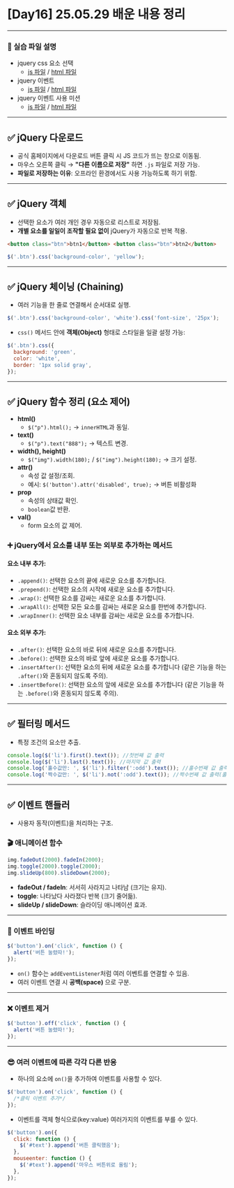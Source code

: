 # [Day16] 25.05.29 배운 내용 정리

---

### 🔗 실습 파일 설명

- jquery css 요소 선택
  - [js 파일](./jquery/jqueryEx1.js) / [html 파일](./html/jQueryEx1.html)
- jquery 이벤트
  - [js 파일](./jquery/jqueryEx2.js) / [html 파일](./html/jQueryEx2.html)
- jquery 이벤트 사용 미션
  - [js 파일](./jquery/test.js) / [html 파일](./html/test.html)

---

## ✅ jQuery 다운로드

- 공식 홈페이지에서 다운로드 버튼 클릭 시 JS 코드가 뜨는 창으로 이동됨.
- 마우스 오른쪽 클릭 → **"다른 이름으로 저장"** 하면 `.js` 파일로 저장 가능.
- **파일로 저장하는 이유**: 오프라인 환경에서도 사용 가능하도록 하기 위함.

---

## ✅ jQuery 객체

- 선택한 요소가 여러 개인 경우 자동으로 리스트로 저장됨.
- **개별 요소를 일일이 조작할 필요 없이** jQuery가 자동으로 반복 적용.

```html
<button class="btn">btn1</button> <button class="btn">btn2</button>
```

```js
$('.btn').css('background-color', 'yellow');
```

---

## ✅ jQuery 체이닝 (Chaining)

- 여러 기능을 한 줄로 연결해서 순서대로 실행.

```js
$('.btn').css('background-color', 'white').css('font-size', '25px');
```

- `css()` 메서드 안에 **객체(Object)** 형태로 스타일을 일괄 설정 가능:

```js
$('.btn').css({
  background: 'green',
  color: 'white',
  border: '1px solid gray',
});
```

---

## ✅ jQuery 함수 정리 (요소 제어)

- **html()**
  - `$("p").html();` → `innerHTML`과 동일.
- **text()**
  - `$("p").text("888");` → 텍스트 변경.
- **width(), height()**
  - `$("img").width(180);` / `$("img").height(180);` → 크기 설정.
- **attr()**
  - 속성 값 설정/조회.
  - 예시: `$('button').attr('disabled', true);` → 버튼 비활성화
- **prop**
  - 속성의 상태값 확인.
  - `boolean`값 반환.
- **val()**
  - form 요소의 값 제어.

### ➕ jQuery에서 요소를 내부 또는 외부로 추가하는 메서드

#### 요소 내부 추가:

- `.append()`: 선택한 요소의 끝에 새로운 요소를 추가합니다.
- `.prepend()`: 선택한 요소의 시작에 새로운 요소를 추가합니다.
- `.wrap()`: 선택한 요소를 감싸는 새로운 요소를 추가합니다.
- `.wrapAll()`: 선택한 모든 요소를 감싸는 새로운 요소를 한번에 추가합니다.
- `.wrapInner()`: 선택한 요소 내부를 감싸는 새로운 요소를 추가합니다.

#### 요소 외부 추가:

- `.after()`: 선택한 요소의 바로 뒤에 새로운 요소를 추가합니다.
- `.before()`: 선택한 요소의 바로 앞에 새로운 요소를 추가합니다.
- `.insertAfter()`: 선택한 요소의 뒤에 새로운 요소를 추가합니다 (같은 기능을 하는 `.after()`와 혼동되지 않도록 주의).
- `.insertBefore()`: 선택한 요소의 앞에 새로운 요소를 추가합니다 (같은 기능을 하는 `.before()`와 혼동되지 않도록 주의).

---

## ✅ 필터링 메서드

- 특정 조건의 요소만 추출.

```js
console.log($('li').first().text()); //첫번째 값 출력
console.log($('li').last().text()); //마지막 값 출력
console.log('홀수값만: ', $('li').filter(':odd').text()); //홀수번째 값 출력
console.log('짝수값만: ', $('li').not(':odd').text()); //짝수번째 값 출력(홀수가 아닌경우)
```

---

## ✅ 이벤트 핸들러

- 사용자 동작(이벤트)을 처리하는 구조.

### 🎬 애니메이션 함수

```js
img.fadeOut(2000).fadeIn(2000);
img.toggle(2000).toggle(2000);
img.slideUp(800).slideDown(2000);
```

- **fadeOut / fadeIn**: 서서히 사라지고 나타남 (크기는 유지).
- **toggle**: 나타났다 사라졌다 반복 (크기 줄어듦).
- **slideUp / slideDown**: 슬라이딩 애니메이션 효과.

---

### 🧩 이벤트 바인딩

```js
$('button').on('click', function () {
  alert('버튼 눌렸따!');
});
```

- `on()` 함수는 `addEventListener`처럼 여러 이벤트를 연결할 수 있음.
- 여러 이벤트 연결 시 **공백(space)** 으로 구분.

---

### ❌ 이벤트 제거

```js
$('button').off('click', function () {
  alert('버튼 눌렸따!');
});
```

---

### 😎 여러 이벤트에 따른 각각 다른 반응

- 하나의 요소에 `on()`을 추가하여 이벤트를 사용할 수 있다.

```js
$('button').on('click', function () {
  /*클릭 이벤트 추가*/
});
```

- 이벤트를 객체 형식으로(key:value) 여러가지의 이벤트를 부를 수 있다.

```js
$('button').on({
  click: function () {
    $('#text').append('버튼 클릭했음');
  },
  mouseenter: function () {
    $('#text').append('마우스 버튼위로 올림');
  },
});
```
